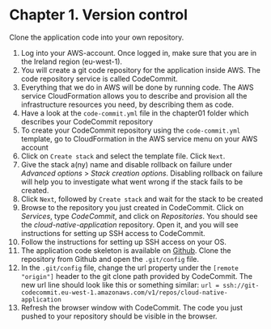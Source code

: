 # Chapter 1. Version control

Clone the application code into your own repository.

1. Log into your AWS-account. Once logged in, make sure that you are in the Ireland region (eu-west-1).
2. You will create a git code repository for the application inside AWS. The code repository service is called CodeCommit.
3. Everything that we do in AWS will be done by running code. The AWS service CloudFormation allows you to describe and provision all the infrastructure resources you need, by describing them as code. 
4. Have a look at the `code-commit.yml` file in the chapter01 folder which describes your CodeCommit repository
5. To create your CodeCommit repository using the `code-commit.yml` template, go to CloudFormation in the AWS service menu on your AWS account
6. Click on `Create stack` and select the template file. Click `Next`.
7. Give the stack a(ny) name and disable rollback on failure under *Advanced options* > *Stack creation options*. Disabling rollback on failure will help you to investigate what went wrong if the stack fails to be created.
8. Click `Next`, followed by `Create stack` and wait for the stack to be created 
9. Browse to the repository you just created in CodeCommit. Click on *Services*, type *CodeCommit*, and click on *Repositories*. You should see the *cloud-native-application* repository. Open it, and you will see instructions for setting up SSH access to CodeCommit.
10. Follow the instructions for setting up SSH access on your OS. 
11. The application code skeleton is available on [Github](https://github.com/Omegapoint/cloud-native-application). Clone the repository from Github and open the `.git/config` file.
12. In the `.git/config` file, change the url property under the `[remote "origin"]` header to the git clone path provided by CodeCommit. The new url line should look like this or something similar: `url = ssh://git-codecommit.eu-west-1.amazonaws.com/v1/repos/cloud-native-application` 
13. Refresh the browser window with CodeCommit. The code you just pushed to your repository should be visible in the browser.
